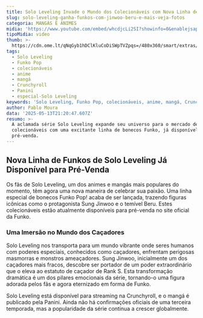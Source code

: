 ```yaml
---
title: Solo Leveling Invade o Mundo dos Colecionáveis com Nova Linha de Funkos
slug: solo-leveling-ganha-funkos-com-jinwoo-beru-e-mais-veja-fotos
categoria: MANGÁS E ANIMES
midia: 'https://www.youtube.com/embed/whcdjcLi2SI?showinfo=0&enablejsapi=1'
tipoMidia: video
thumb: >-
  https://cdn.ome.lt/qNqGyb1hDClKluCoDiSWpTVZpqs=/480x360/smart/extras/conteudos/Captura_de_tela_2025-05-13_171538.png
tags:
  - Solo Leveling
  - Funko Pop
  - colecionáveis
  - anime
  - mangá
  - Crunchyroll
  - Panini
  - especial-Solo Leveling
keywords: 'Solo Leveling, Funko Pop, colecionáveis, anime, mangá, Crunchyroll, Panini'
author: Pablo Moura
data: '2025-05-13T21:20:47.607Z'
resumo: >-
  A aclamada série Solo Leveling expande seu universo para o mercado de
  colecionáveis com uma excitante linha de bonecos Funko, já disponível em
  pré-venda.
---
```


## Nova Linha de Funkos de Solo Leveling Já Disponível para Pré-Venda

<blockquote class="twitter-tweet"><a href="https://twitter.com/user/status/1922366287206088952"></a></blockquote>

Os fãs de Solo Leveling, um dos animes e mangás mais populares do momento, têm agora uma nova maneira de celebrar sua paixão. Uma linha especial de bonecos Funko Pop! acaba de ser lançada, trazendo figuras icônicas como o protagonista Sung Jinwoo e o temível Beru. Estes colecionáveis estão atualmente disponíveis para pré-venda no site oficial da Funko.

### Uma Imersão no Mundo dos Caçadores

Solo Leveling nos transporta para um mundo vibrante onde seres humanos com poderes especiais, conhecidos como caçadores, enfrentam perigosas masmorras e monstros ameaçadores. Sung Jinwoo, inicialmente um dos caçadores mais fracos, descobre ser portador de um poder extraordinário que o eleva ao estatuto de caçador de Rank S. Esta transformação dramática é um dos pilares emocionais da série, tornando-o uma figura adorada pelos fãs e agora eternizado em forma de Funko.

Solo Leveling está disponível para streaming na Crunchyroll, e o mangá é publicado pela Panini. Ainda não há confirmações oficiais de uma terceira temporada, mas a popularidade da série continua a crescer globalmente.
